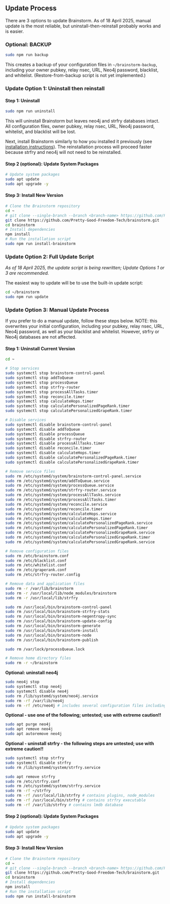 ## Update Process

There are 3 options to update Brainstorm. As of 18 April 2025, manual update is the most reliable, but uninstall-then-reinstall probably works and is easier.

### Optional: BACKUP

```bash
sudo npm run backup
```

This creates a backup of your configuration files in `~/brainstorm-backup`, including your owner pubkey, relay nsec, URL, Neo4j password, blacklist, and whitelist. (Restore-from-backup script is not yet implemented.)

### Update Option 1: Uninstall then reinstall


#### Step 1: Uninstall

```bash
sudo npm run uninstall
```

This will uninstall Brainstorm but leaves neo4j and strfry databases intact. All configuration files, owner pubkey, relay nsec, URL, Neo4j password, whitelist, and blacklist will be lost. 

Next, install Brainstorm similarly to how you installed it previously (see [installation instructions](INSTALLATION_INSTRUCTIONS.md)). The reinstallation process will proceed faster because strfry and neo4j will not need to be reinstalled.

#### Step 2 (optional): Update System Packages

```bash
# Update system packages
sudo apt update
sudo apt upgrade -y
```

#### Step 3: Install New Version

```bash
# Clone the Brainstorm repository
cd ~
# git clone --single-branch --branch <branch-name> https://github.com/Pretty-Good-Freedom-Tech/brainstorm.git
git clone https://github.com/Pretty-Good-Freedom-Tech/brainstorm.git
cd brainstorm
# Install dependencies
npm install
# Run the installation script
sudo npm run install-brainstorm
```

### Update Option 2: Full Update Script

_As of 18 April 2025, the update script is being rewritten; Update Options 1 or 3 are recommended._

The easiest way to update will be to use the built-in update script:

```bash
cd ~/brainstorm
sudo npm run update
```

### Update Option 3: Manual Update Process

If you prefer to do a manual update, follow these steps below. NOTE: this overwrites your initial configuration, including your pubkey, relay nsec, URL, Neo4j password, as well as your blacklist and whitelist. However, strfry or Neo4j databases are not affected.

#### Step 1: Uninstall Current Version

```bash
cd ~

# Stop services
sudo systemctl stop brainstorm-control-panel
sudo systemctl stop addToQueue
sudo systemctl stop processQueue
sudo systemctl stop strfry-router
sudo systemctl stop processAllTasks.timer
sudo systemctl stop reconcile.timer
sudo systemctl stop calculateHops.timer
sudo systemctl stop calculatePersonalizedPageRank.timer
sudo systemctl stop calculatePersonalizedGrapeRank.timer

# Disable services
sudo systemctl disable brainstorm-control-panel
sudo systemctl disable addToQueue
sudo systemctl disable processQueue
sudo systemctl disable strfry-router
sudo systemctl disable processAllTasks.timer
sudo systemctl disable reconcile.timer
sudo systemctl disable calculateHops.timer
sudo systemctl disable calculatePersonalizedPageRank.timer
sudo systemctl disable calculatePersonalizedGrapeRank.timer

# Remove service files
sudo rm /etc/systemd/system/brainstorm-control-panel.service
sudo rm /etc/systemd/system/addToQueue.service
sudo rm /etc/systemd/system/processQueue.service
sudo rm /etc/systemd/system/strfry-router.service
sudo rm /etc/systemd/system/processAllTasks.service
sudo rm /etc/systemd/system/processAllTasks.timer
sudo rm /etc/systemd/system/reconcile.service
sudo rm /etc/systemd/system/reconcile.timer
sudo rm /etc/systemd/system/calculateHops.service
sudo rm /etc/systemd/system/calculateHops.timer
sudo rm /etc/systemd/system/calculatePersonalizedPageRank.service
sudo rm /etc/systemd/system/calculatePersonalizedPageRank.timer
sudo rm /etc/systemd/system/calculatePersonalizedGrapeRank.service
sudo rm /etc/systemd/system/calculatePersonalizedGrapeRank.timer
sudo rm /etc/systemd/system/calculatePersonalizedGrapeRank.service

# Remove configuration files
sudo rm /etc/brainstorm.conf
sudo rm /etc/blacklist.conf
sudo rm /etc/whitelist.conf
sudo rm /etc/graperank.conf
sudo rm /etc/strfry-router.config

# Remove data and application files
sudo rm -r /var/lib/brainstorm
sudo rm -r /usr/local/lib/node_modules/brainstorm
sudo rm -r /usr/local/lib/strfry

sudo rm /usr/local/bin/brainstorm-control-panel
sudo rm /usr/local/bin/brainstorm-strfry-stats
sudo rm /usr/local/bin/brainstorm-negentropy-sync
sudo rm /usr/local/bin/brainstorm-update-config
sudo rm /usr/local/bin/brainstorm-generate
sudo rm /usr/local/bin/brainstorm-install
sudo rm /usr/local/bin/brainstorm-node
sudo rm /usr/local/bin/brainstorm-publish

sudo rm /var/lock/processQueue.lock

# Remove home directory files
sudo rm -r ~/brainstorm
```

**Optional: uninstall neo4j**

```bash
sudo neo4j stop
sudo systemctl stop neo4j
sudo systemctl disable neo4j
sudo rm /lib/systemd/system/neo4j.service
sudo rm -rf /var/lib/neo4j
sudo rm -rf /etc/neo4j # includes several configuration files including neo4j.conf
```

**Optional - use one of the following; untested; use with extreme caution!!**

```bash
sudo apt purge neo4j 
sudo apt remove neo4j
sudo apt autoremove neo4j
```

**Optional - uninstall strfry - the following steps are untested; use with extreme caution!!**

```bash
sudo systemctl stop strfry
sudo systemctl disable strfry
sudo rm /lib/systemd/system/strfry.service

sudo apt remove strfry
sudo rm /etc/strfry.conf
sudo rm /etc/systemd/system/strfry.service
sudo rm -rf ~/strfry
sudo rm -rf /usr/local/lib/strfry # contains plugins, node_modules
sudo rm -rf /usr/local/bin/strfry # contains strfry executable
sudo rm -rf /var/lib/strfry # contains lmdb database
```

#### Step 2 (optional): Update System Packages

```bash
# Update system packages
sudo apt update
sudo apt upgrade -y
```

#### Step 3: Install New Version

```bash
# Clone the Brainstorm repository
cd ~
# git clone --single-branch --branch <branch-name> https://github.com/Pretty-Good-Freedom-Tech/brainstorm.git
git clone https://github.com/Pretty-Good-Freedom-Tech/brainstorm.git
cd brainstorm
# Install dependencies
npm install
# Run the installation script
sudo npm run install-brainstorm
```